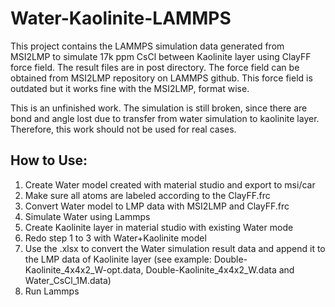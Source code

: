 # Water-Kaolinite-LAMMPS
This project contains the LAMMPS simulation data generated from MSI2LMP to simulate 17k ppm CsCl between Kaolinite layer using ClayFF force field. The result files are in post directory. The force field can be obtained from MSI2LMP repository on LAMMPS github. This force field is outdated but it works fine with the MSI2LMP, format wise.

This is an unfinished work. The simulation is still broken, since there are bond and angle lost due to transfer from water simulation to kaolinite layer. Therefore, this work should not be used for real cases. 

## How to Use:

1. Create Water model created with material studio and export to msi/car
2. Make sure all atoms are labeled according to the ClayFF.frc
3. Convert Water model to LMP data with MSI2LMP and ClayFF.frc
4. Simulate Water using Lammps
5. Create Kaolinite layer in material studio with existing Water mode
6. Redo step 1 to 3 with Water+Kaolinite model 
7. Use the .xlsx to convert the Water simulation result data and append it to the LMP data of Kaolinite layer (see example: Double-Kaolinite_4x4x2_W-opt.data, Double-Kaolinite_4x4x2_W.data and Water_CsCl_1M.data)
8. Run Lammps
